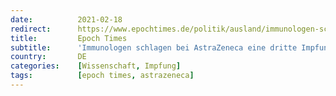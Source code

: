 ```yaml
---
date:          2021-02-18
redirect:      https://www.epochtimes.de/politik/ausland/immunologen-schlagen-bei-astrazeneca-dritte-impfung-mit-anderem-wirkstoff-vor-a3451249.html
title:         Epoch Times
subtitle:      'Immunologen schlagen bei AstraZeneca eine dritte Impfung vor'
country:       DE
categories:    [Wissenschaft, Impfung]
tags:          [epoch times, astrazeneca]
---
```

